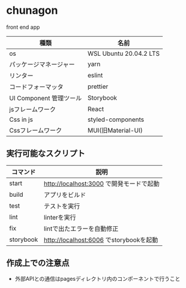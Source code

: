 # chunagon

front end app

| 種類                    | 名前                   |
| ----------------------- | ---------------------- |
| os                      | WSL Ubuntu 20.04.2 LTS |
| パッケージマネージャー  | yarn                   |
| リンター                | eslint                 |
| コードフォーマッタ      | prettier               |
| UI Component 管理ツール | Storybook              |
| jsフレームワーク        | React                  |
| Css in js               | styled-components      |
| Cssフレームワーク       | MUI(旧Material-UI)     |

## 実行可能なスクリプト

| コマンド  | 説明                                       |
| --------- | ------------------------------------------ |
| start     | <http://localhost:3000> で開発モードで起動 |
| build     | アプリをビルド                             |
| test      | テストを実行                               |
| lint      | linterを実行                               |
| fix       | lintで出たエラーを自動修正                 |
| storybook | <http://localhost:6006> でstorybookを起動  |

## 作成上での注意点

- 外部APIとの通信はpagesディレクトリ内のコンポーネントで行うこと
